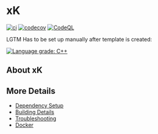 # xK

[![ci](https://github.com/xKafka/kCAD/actions/workflows/ci.yml/badge.svg)](https://github.com/xKafka/kCAD/actions/workflows/ci.yml)
[![codecov](https://codecov.io/gh/xKafka/kCAD/branch/main/graph/badge.svg)](https://codecov.io/gh/xKafka/kCAD)
[![CodeQL](https://github.com/xKafka/kCAD/actions/workflows/codeql-analysis.yml/badge.svg)](https://github.com/xKafka/kCAD/actions/workflows/codeql-analysis.yml)

LGTM Has to be set up manually after template is created:

[![Language grade: C++](https://img.shields.io/lgtm/grade/cpp/github/xKafka/kCAD)](https://lgtm.com/projects/g/xKafka/kCAD/context:cpp)

## About xK



## More Details

 * [Dependency Setup](README_dependencies.md)
 * [Building Details](README_building.md)
 * [Troubleshooting](README_troubleshooting.md)
 * [Docker](README_docker.md)
